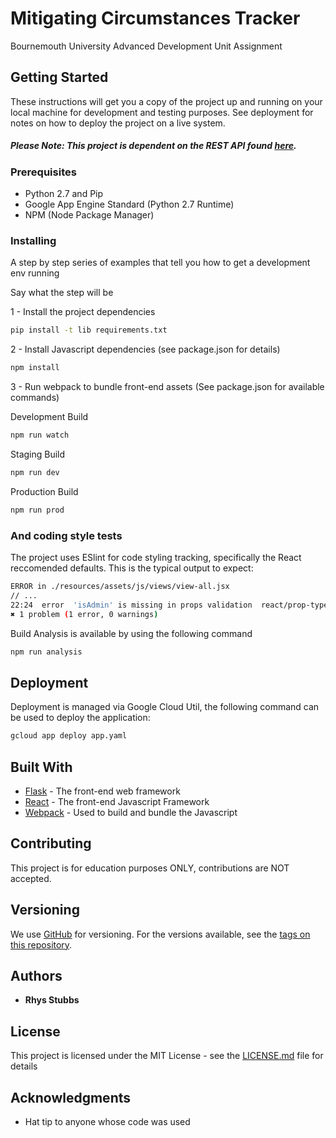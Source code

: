 # Mitigating Circumstances Tracker
Bournemouth University Advanced Development Unit Assignment

## Getting Started

These instructions will get you a copy of the project up and running on your local machine for development and testing purposes. See deployment for notes on how to deploy the project on a live system.

##### Please Note: This project is dependent on the REST API found [here](https://github.com/rhysstubbs/MitigatingCircumstanceTrackerAPI).

### Prerequisites


* Python 2.7 and Pip
* Google App Engine Standard (Python 2.7 Runtime)
* NPM (Node Package Manager)

### Installing

A step by step series of examples that tell you how to get a development env running

Say what the step will be

1 - Install the project dependencies
```bash
pip install -t lib requirements.txt
```

2 - Install Javascript dependencies (see package.json for details)
```bash
npm install
```

3 - Run webpack to  bundle front-end assets (See package.json for available commands)

Development Build

```bash
npm run watch
```

Staging Build

```bash
npm run dev
```

Production Build
```bash
npm run prod
```

### And coding style tests

The project uses ESlint for code styling tracking, specifically the React reccomended defaults. This is the typical output to expect:
```bash
ERROR in ./resources/assets/js/views/view-all.jsx
// ...
22:24  error  'isAdmin' is missing in props validation  react/prop-types
✖ 1 problem (1 error, 0 warnings)
```

Build Analysis is available by using the following command
```bash
npm run analysis
```

## Deployment

Deployment is managed via Google Cloud Util, the following command can be used to deploy the application:
```bash
gcloud app deploy app.yaml
```

## Built With

* [Flask](http://flask.pocoo.org/) - The front-end web framework
* [React](https://reactjs.org/) - The front-end Javascript Framework
* [Webpack](https://webpack.js.org/) - Used to build and bundle the Javascript

## Contributing

This project is for education purposes ONLY, contributions are NOT accepted.

## Versioning

We use [GitHub](https://github.com) for versioning. For the versions available, see the [tags on this repository](https://github.com/rhysstubbs/MitigatingCircumstancesTracker). 

## Authors

* **Rhys Stubbs**
## License

This project is licensed under the MIT License - see the [LICENSE.md](LICENSE.md) file for details

## Acknowledgments

* Hat tip to anyone whose code was used